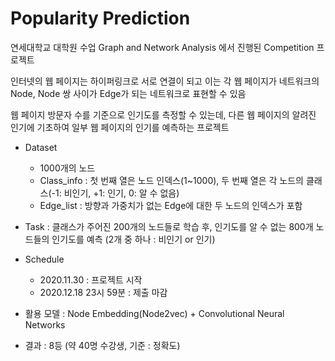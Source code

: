 # Popularity Prediction

연세대학교 대학원 수업 Graph and Network Analysis 에서 진행된 Competition 프로젝트

인터넷의 웹 페이지는 하이퍼링크로 서로 연결이 되고
이는 각 웹 페이지가 네트워크의 Node, Node 쌍 사이가 Edge가 되는 네트워크로 표현할 수 있음

웹 페이지 방문자 수를 기준으로 인기도를 측정할 수 있는데,
다른 웹 페이지의 알려진 인기에 기초하여 일부 웹 페이지의 인기를 예측하는 프로젝트

* Dataset
  - 1000개의 노드
  - Class_info : 첫 번째 열은 노드 인덱스(1~1000), 두 번째 열은 각 노드의 클래스(-1: 비인기, +1: 인기, 0: 알 수 없음)
  - Edge_list : 방향과 가중치가 없는 Edge에 대한 두 노드의 인덱스가 포함

* Task : 클래스가 주어진 200개의 노드들로 학습 후, 인기도를 알 수 없는 800개 노드들의 인기도를 예측 (2개 중 하나 : 비인기 or 인기)

* Schedule
  - 2020.11.30 : 프로젝트 시작
  - 2020.12.18 23시 59분 : 제출 마감

* 활용 모델 : Node Embedding(Node2vec) + Convolutional Neural Networks

* 결과 : 8등 (약 40명 수강생, 기준 : 정확도)

